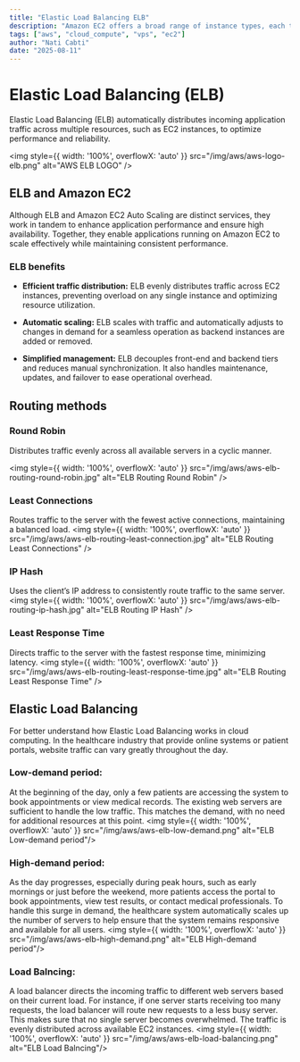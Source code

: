 ```yaml
---
title: "Elastic Load Balancing ELB"
description: "Amazon EC2 offers a broad range of instance types, each tailored to meet specific use case requirements."
tags: ["aws", "cloud_compute", "vps", "ec2"]
author: "Nati Cabti"
date: "2025-08-11"
---
```


# Elastic Load Balancing (ELB)

Elastic Load Balancing (ELB) automatically distributes incoming application traffic across multiple resources, such as EC2 instances, to optimize performance and reliability.

<img style={{ width: '100%', overflowX: 'auto' }} src="/img/aws/aws-logo-elb.png" alt="AWS ELB LOGO" />

## ELB and Amazon EC2

Although ELB and Amazon EC2 Auto Scaling are distinct services, they work in tandem to enhance application performance and ensure high availability. Together, they enable applications running on Amazon EC2 to scale effectively while maintaining consistent performance.

### ELB benefits

- **Efficient traffic distribution:** ELB evenly distributes traffic across EC2 instances, preventing overload on any single instance and optimizing resource utilization.

- **Automatic scaling:** ELB scales with traffic and automatically adjusts to changes in demand for a seamless operation as backend instances are added or removed.

- **Simplified management:** ELB decouples front-end and backend tiers and reduces manual synchronization. It also handles maintenance, updates, and failover to ease operational overhead.

## Routing methods

### Round Robin

Distributes traffic evenly across all available servers in a cyclic manner.

<img style={{ width: '100%', overflowX: 'auto' }} src="/img/aws/aws-elb-routing-round-robin.jpg" alt="ELB Routing Round Robin" />

### Least Connections

Routes traffic to the server with the fewest active connections, maintaining a balanced load.
<img style={{ width: '100%', overflowX: 'auto' }} src="/img/aws/aws-elb-routing-least-connection.jpg" alt="ELB Routing Least Connections" />

### IP Hash

Uses the client’s IP address to consistently route traffic to the same server.
<img style={{ width: '100%', overflowX: 'auto' }} src="/img/aws/aws-elb-routing-ip-hash.jpg" alt="ELB Routing IP Hash" />

### Least Response Time

Directs traffic to the server with the fastest response time, minimizing latency.
<img style={{ width: '100%', overflowX: 'auto' }} src="/img/aws/aws-elb-routing-least-response-time.jpg" alt="ELB Routing Least Response Time" />

## Elastic Load Balancing

For better understand how Elastic Load Balancing works in cloud computing. In the healthcare industry that provide online systems or patient portals, website traffic can vary greatly throughout the day.

### Low-demand period:

At the beginning of the day, only a few patients are accessing the system to book appointments or view medical records. The existing web servers are sufficient to handle the low traffic. This matches the demand, with no need for additional resources at this point.
<img style={{ width: '100%', overflowX: 'auto' }} src="/img/aws/aws-elb-low-demand.png" alt="ELB Low-demand period"/>

### High-demand period:

As the day progresses, especially during peak hours, such as early mornings or just before the weekend, more patients access the portal to book appointments, view test results, or contact medical professionals. To handle this surge in demand, the healthcare system automatically scales up the number of servers to help ensure that the system remains responsive and available for all users.
<img style={{ width: '100%', overflowX: 'auto' }} src="/img/aws/aws-elb-high-demand.png" alt="ELB High-demand period"/>

### Load Balncing:

A load balancer directs the incoming traffic to different web servers based on their current load. For instance, if one server starts receiving too many requests, the load balancer will route new requests to a less busy server. This makes sure that no single server becomes overwhelmed. The traffic is evenly distributed across available EC2 instances.
<img style={{ width: '100%', overflowX: 'auto' }} src="/img/aws/aws-elb-load-balancing.png" alt="ELB Load Balncing"/>
